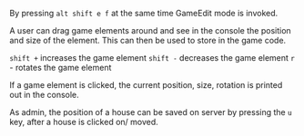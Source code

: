 By pressing `alt shift e f` at the same time GameEdit mode is invoked.

A user can drag game elements around and see in the console the position and size of the element. This can then be used to store in the game code.

`shift +` increases the game element
`shift -` decreases the game element
`r` - rotates the game element

If a game element is clicked, the current position, size, rotation is printed out in the console.

As admin, the position of a house can be saved on server by pressing the `u` key, after a house is clicked on/ moved.
